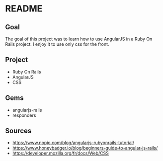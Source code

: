 # README

## Goal
The goal of this project was to learn how to use AngularJS in a Ruby On Rails project. I enjoy it to use only css for the front.

## Project
- Ruby On Rails
- AngularJS
- CSS

## Gems
- angularjs-rails
- responders

## Sources
- https://www.nopio.com/blog/angularjs-rubyonrails-tutorial/
- https://www.honeybadger.io/blog/beginners-guide-to-angular-js-rails/
- https://developer.mozilla.org/fr/docs/Web/CSS
